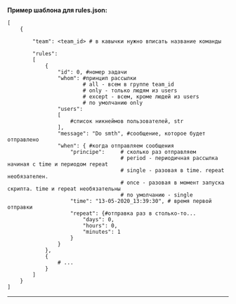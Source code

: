 **Пример шаблона для rules.json:**  

	[
		{

			"team": <team_id> # в кавычки нужно вписать название команды 

			"rules": 
			[
				{
					"id": 0, #номер задачи
					"whom": #принцип рассылки
							# all - всем в группе team_id
							# only - только людям из users
							# except - всем, кроме людей из users
							# по умолчанию only
					"users": 
					[
						#список никнеймов пользователей, str  
					],
					"message": "Do smth", #сообщение, которое будет отправлено 
					"when": { #когда отправляем сообщения  
						"principe": 	# сколько раз отправляем  
										# period - периодичная рассылка начиная с time и периодом repeat
										# single - разовая в time. repeat необязателен. 
										# once - разовая в момент запуска скрипта. time и repeat необязательны
										# по умолчанию - single
						"time": "13-05-2020_13:39:30", # время первой отправки
						"repeat": {#отправка раз в столько-то...  
							"days": 0,
							"hours": 0,
							"minutes": 1
						}
					}
				},
				{
					# ...
				}
			]
		}
	] 
 
---
